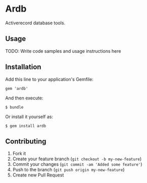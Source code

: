 # Ardb

Activerecord database tools.

## Usage

TODO: Write code samples and usage instructions here

## Installation

Add this line to your application's Gemfile:

    gem 'ardb'

And then execute:

    $ bundle

Or install it yourself as:

    $ gem install ardb

## Contributing

1. Fork it
2. Create your feature branch (`git checkout -b my-new-feature`)
3. Commit your changes (`git commit -am 'Added some feature'`)
4. Push to the branch (`git push origin my-new-feature`)
5. Create new Pull Request
